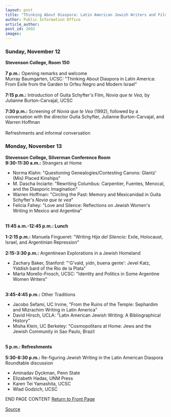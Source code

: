```yaml
---
layout: post
title: "Thinking About Diaspora: Latin American Jewish Writers and Filmmakers"
author: Public Information Office
article_author: 
post_id: 2692
images:
---
```


<h3>
  Sunday, November 12
</h3>
<p>
  <b>Stevenson College, Room 150</b><br>
  <br>
  <b>7 p.m.:</b> Opening remarks and welcome<br>
  Murray Baumgarten, UCSC: "Thinking About Diaspora in Latin America: From Exile from the Garden to Orfeu Negro and Modern Israel"<br>
  <br>
  <b>7:15 p.m.:</b> Introduction of Guita Schyfter's Film, <i>Novia que te Vea,</i> by Julianne Burton-Carvajal, UCSC<br>
  <br>
  <b>7:30 p.m.:</b> Screening of <i>Novia que te Vea</i> (1992), followed by a conversation with the director Guita Schyfter, Julianne Burton-Carvajal, and Warren Hoffman<br>
  <br>
  Refreshments and informal conversation
</p>
<h3>
  Monday, November 13
</h3>
<p>
  <b>Stevenson College, Silverman Conference Room</b><br>
  <b>9:30-11:30 a.m.:</b> Strangers at Home
</p>
<ul>
  <li>Norma Klahn: "Questioning Genealogies/Contesting Canons: Glantz' (Mis) Placed Kinships"
  </li>
  <li>M. Dascha Inciarte: "Rewriting Columbus: Carpentier, Fuentes, Menocal, and the Diasporic Imagination"
  </li>
  <li>Warren Hoffman: "Circling the Past: Memory and Mexicanidad in Guita Schyfter's <i>Novia que te vea</i>"
  </li>
  <li>Felicia Fahey: "Love and Silence: Reflections on Jewish Women's Writing in Mexico and Argentina"
  </li>
</ul>
<p>
  <br>
  <b>11:45 a.m.-12:45 p.m.: Lunch</b><br>
  <br>
  <b>1-2:15 p.m.:</b> Manuela Fingueret: "Writing <i>Hija del Silencio:</i> Exile, Holocaust, Israel, and Argentinian Repression"<br>
  <br>
  <b>2:15-3:30 p.m.:</b> Argentinean Explorations in a Jewish Homeland
</p>
<ul>
  <li>Zachary Baker, Stanford: "'G'vald, yidn, buena gente': Jevel Katz, Yiddish bard of the Rio de la Plata"
  </li>
  <li>Marta Morello-Frosch, UCSC: "Identity and Politics in Some Argentine Women Writers"
  </li>
</ul>
<p>
  <br>
  <b>3:45-4:45 p.m.:</b> Other Traditions
</p>
<ul>
  <li>Jacobo Sefami, UC Irvine, "From the Ruins of the Temple: Sephardim and Mizrachim Writing in Latin America"
  </li>
  <li>David Hirsch, UCLA: "Latin American Jewish Writing: A Bibliographical History"
  </li>
  <li>Misha Klein, UC Berkeley: "Cosmopolitans at Home: Jews and the Jewish Community in Sao Paulo, Brazil
  </li>
</ul>
<p>
  <br>
  <b>5 p.m.: Refreshments<br></b><br>
  <b>5:30-6:30 p.m.:</b> Re-figuring Jewish Writing in the Latin American Diaspora<br>
  Roundtable discussion
</p>
<ul>
  <li>Aminadav Dyckman, Penn State
  </li>
  <li>Elizabeth Hadas, UNM Press
  </li>
  <li>Karen Tei Yamashita, UCSC
  </li>
  <li>Wlad Godzich, UCSC
  </li>
</ul>
<p>
  END PAGE CONTENT <a href="../../index.html">Return to Front Page</a> <img align="bottom" alt=" " border="0" height="1" src="../../images/trans.gif" width="385">
</p>
<p><a href="http://www1.ucsc.edu/currents/00-01/10-23/diaspora.schedule.html" title="Permalink to diaspora">Source</a></p>
